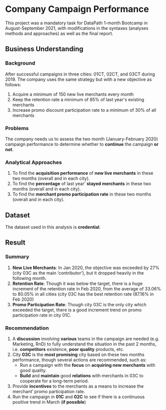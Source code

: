 # Company Campaign Performance
This project was a mandatory task for DataPath 1-month Bootcamp in August-September 2021, 
with modifications in the syntaxes (analyses methods and approaches) as well as the final report.

## Business Understanding
### Background
After successful campaigns in three cities: 01CT, 02CT, and 03CT during 2019. The company uses the same 
strategy but with a new objective as follows:
1. Acquire a minimum of 150 new live merchants every month
2. Keep the retention rate a minimum of 85% of last year's existing merchants
3. Increase promo discount participation rate to a minimum of 30% of all merchants

### Problems
The company needs us to assess the two month (January-February 2020) campaign performance to 
determine whether to **continue** the campaign **or not**.

### Analytical Approaches
1. To find the **acquisition performance** of **new live merchants** in these two months (overall and in each city).
2. To find the **percentage** of last year’ **stayed merchants** in these two months (overall and in each city).
3. To find the **merchant promo participation rate** in these two months (overall and in each city).

## Dataset
The dataset used in this analysis is **credential**.

## Result
### Summary
1. **New Live Merchants**: In Jan 2020, the objective was exceeded by 27% (city 03C 
as the main ‘contributor’), but it dropped heavily in the following month.
2. **Retention Rate**: Though it was below the target, there is a huge increment of the 
retention rate in Feb 2020, from the average of 33.06% to 80.05% in all cities (city 
03C has the best retention rate (87.16% in Feb 2020)
3. **Promo Participation Rate**: Though city 03C is the only city which exceeded the 
target, there is a good increment trend on promo participation rate in city 01C.

### Recommendation
1. A **discussion** involving **various** teams in the campaign are needed (e.g. Marketing, RnD) to fully 
understand the situation in the past 2 months, i.e. **competitors** existence, **poor quality** products, etc.
2. City **03C** is the **most promising** city based on these two months performance, though several actions 
are recommended, such as:
    * Run a campaign with the **focus** on **acquiring new merchants** with good quality.
    * **Build** and **maintain** good **relations** with merchants in 03C to cooperate for a long-term period.
3. Provide **incentives** to the merchants as a means to increase the merchant’ promo participation rate.
4. Run the campaign in **01C** and **02C** to see if there is a continuous positive trend in March (**if possible**)
